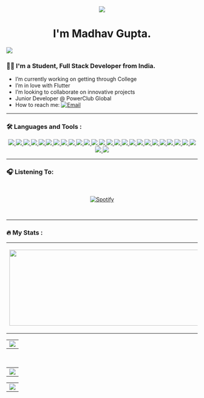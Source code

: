 <meta charset="UTF-8">


<div id="header" align="center">
  <img src="https://media.giphy.com/media/xTiIzJSKB4l7xTouE8/giphy.gif"/>
</div>

<h1 align = "center">I'm Madhav Gupta.</h1>
<img src="https://user-images.githubusercontent.com/73097560/115834477-dbab4500-a447-11eb-908a-139a6edaec5c.gif">


### 👨‍🏫 I'm a Student, Full Stack Developer from India.

-  I’m currently working on getting through College
-  I’m in love with Flutter
-  I’m looking to collaborate on innovative projects
-  Junior Developer @ PowerClub Global
-  How to reach me: <a href="mailto:e22cseu0827@bennett.edu.in"><img src="https://img.shields.io/badge/Microsoft_Outlook-0078D4?style=for-the-badge&logo=microsoft-outlook&logoColor=white" alt="Email"></a> 
---

### :hammer_and_wrench: Languages and Tools :

<div align = "center">
<a href="https://github.com/M4dhav">
  <img href = "https://github.com/M4dhav" src = "https://img.shields.io/badge/C-00599C?style=for-the-badge&logo=c&logoColor=white"/>
  </a><a href="https://github.com/M4dhav">
  <img href = "https://github.com/M4dhav" src = "https://img.shields.io/badge/Python-FFD43B?style=for-the-badge&logo=python&logoColor=blue"/></a><a href="https://github.com/M4dhav">
  <img href = "https://github.com/M4dhav" src = "https://img.shields.io/badge/Visual_Studio_Code-0078D4?style=for-the-badge&logo=visual%20studio%20code&logoColor=white"/></a><a href="https://github.com/M4dhav">
  <img href = "https://github.com/M4dhav" src = "https://img.shields.io/badge/PyCharm-000000.svg?&style=for-the-badge&logo=PyCharm&logoColor=white"/></a><a href="https://github.com/M4dhav">
  <img href = "https://github.com/M4dhav" src = "https://img.shields.io/badge/GIT-E44C30?style=for-the-badge&logo=git&logoColor=white"/>
  <img href = "https://github.com/M4dhav" src = "https://img.shields.io/badge/Java-ED8B00?style=for-the-badge&logo=java&logoColor=white">
  <img href = "https://github.com/M4dhav" src = "https://img.shields.io/badge/JavaScript-323330?style=for-the-badge&logo=javascript&logoColor=F7DF1E">
  <img href = "https://github.com/M4dhav" src = "https://img.shields.io/badge/firebase-a08021?style=for-the-badge&logo=firebase&logoColor=ffcd34">
  <img href = "https://github.com/M4dhav" src = "https://img.shields.io/badge/MongoDB-%234ea94b.svg?style=for-the-badge&logo=mongodb&logoColor=white">
  <img href = "https://github.com/M4dhav" src = "https://img.shields.io/badge/mysql-4479A1.svg?style=for-the-badge&logo=mysql&logoColor=white">
  <img href = "https://github.com/M4dhav" src = "https://img.shields.io/badge/figma-%23F24E1E.svg?style=for-the-badge&logo=figma&logoColor=white">
  <img href = "https://github.com/M4dhav" src = "https://img.shields.io/badge/FastAPI-005571?style=for-the-badge&logo=fastapi">
  <img href = "https://github.com/M4dhav" src = "https://img.shields.io/badge/flask-%23000.svg?style=for-the-badge&logo=flask&logoColor=white">
  <img href = "https://github.com/M4dhav" src = "https://img.shields.io/badge/Flutter-%2302569B.svg?style=for-the-badge&logo=Flutter&logoColor=white">
  <img href = "https://github.com/M4dhav" src = "https://img.shields.io/badge/NPM-%23CB3837.svg?style=for-the-badge&logo=npm&logoColor=white">
  <img href = "https://github.com/M4dhav" src = "https://img.shields.io/badge/node.js-6DA55F?style=for-the-badge&logo=node.js&logoColor=white">
  <img href = "https://github.com/M4dhav" src = "https://img.shields.io/badge/azure-%230072C6.svg?style=for-the-badge&logo=microsoftazure&logoColor=white">
  <img href = "https://github.com/M4dhav" src = "https://img.shields.io/badge/Render-%46E3B7.svg?style=for-the-badge&logo=render&logoColor=white">
  <img href = "https://github.com/M4dhav" src = "https://img.shields.io/badge/vercel-%23000000.svg?style=for-the-badge&logo=vercel&logoColor=white">
  <img href = "https://github.com/M4dhav" src = "https://img.shields.io/badge/VIM-%2311AB00.svg?style=for-the-badge&logo=vim&logoColor=white">
  <img href = "https://github.com/M4dhav" src = "https://img.shields.io/badge/c++-%2300599C.svg?style=for-the-badge&logo=c%2B%2B&logoColor=white">
  <img href = "https://github.com/M4dhav" src = "https://img.shields.io/badge/dart-%230175C2.svg?style=for-the-badge&logo=dart&logoColor=white">
  <img href = "https://github.com/M4dhav" src = "https://img.shields.io/badge/Matplotlib-%23ffffff.svg?style=for-the-badge&logo=Matplotlib&logoColor=black">
  <img href = "https://github.com/M4dhav" src = "https://img.shields.io/badge/numpy-%23013243.svg?style=for-the-badge&logo=numpy&logoColor=white">
  <img href = "https://github.com/M4dhav" src = "https://img.shields.io/badge/pandas-%23150458.svg?style=for-the-badge&logo=pandas&logoColor=white">
  <img href = "https://github.com/M4dhav" src = "https://img.shields.io/badge/scikit--learn-%23F7931E.svg?style=for-the-badge&logo=scikit-learn&logoColor=white">
  <img href = "https://github.com/M4dhav" src = "https://img.shields.io/badge/TensorFlow-%23FF6F00.svg?style=for-the-badge&logo=TensorFlow&logoColor=white">
  
  
    
  </a>
</div>

---

### 🎧 Listening To:
<br>
<div align="center">

[![Spotify](https://novatorem-phi-jade.vercel.app/api/spotify)](https://open.spotify.com/user/31caiiwb5h25qmpwompbcvieju3q)

</div>

<br>
    
---

### :fire: My Stats :
<table>
<tr>
  <td align="center">
  <p align="center">
  <a href="https://github.com/M4dhav">
    <img align="center" height="200px" width="600"src="https://github-readme-stats.vercel.app/api?username=M4dhav&count_private=true&show_icons=true&show_icons=true&locale=en&theme=radical"/>
  </a>
  </td>
  <td align="center">
  <a href="https://github.com/M4dhav">
    <img align="center" height="200px" width="600" src="https://github-readme-stats.vercel.app/api/top-langs?username=M4dhav&show_icons=true&locale=en&layout=compact&theme=radical" />
    
  </a>
  </td>
</p>
</details>
</table>
<table align = "center">
<tr>
<td align = "center">
<a href="https://github.com/M4dhav">
<div align = "center">
  <img src = "https://github-readme-streak-stats.herokuapp.com/?user=M4dhav&theme=radical">
</div>
</a>
</tr>
</td>
</table>
<br>
<table align = "center">
<tr>
<td>
<a href="https://github.com/M4dhav">
<div align="center">
<img src="https://github-profile-summary-cards.vercel.app/api/cards/profile-details?username=M4dhav&theme=radical"> 
</div>
</a>
</td>
</tr>
</table>
<table align = "center">
<tr>
<td>
<a href="https://github.com/M4dhav">
<div align = "center">
  <img src = "https://github-profile-trophy.vercel.app/?username=M4dhav&theme=radical">
</div>
</a>
</td>
</tr>
</table>
